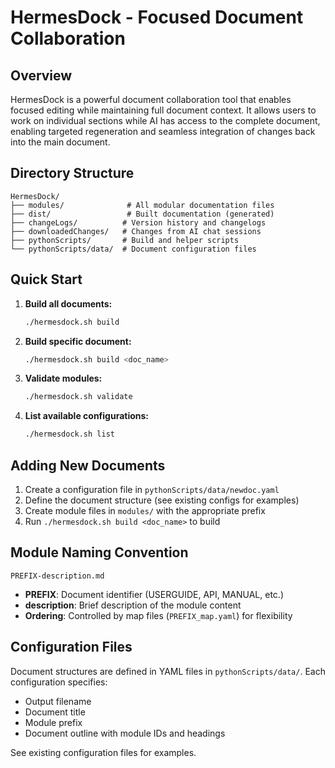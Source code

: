 # HermesDock - Focused Document Collaboration

## Overview

HermesDock is a powerful document collaboration tool that enables focused editing while maintaining full document context.
It allows users to work on individual sections while AI has access to the complete document, enabling targeted regeneration and seamless integration of changes back into the main document.

## Directory Structure

```
HermesDock/
├── modules/              # All modular documentation files
├── dist/                 # Built documentation (generated)
├── changeLogs/          # Version history and changelogs
├── downloadedChanges/   # Changes from AI chat sessions
├── pythonScripts/       # Build and helper scripts
└── pythonScripts/data/  # Document configuration files
```

## Quick Start

1. **Build all documents:**
   ```bash
   ./hermesdock.sh build
   ```

2. **Build specific document:**
   ```bash
   ./hermesdock.sh build <doc_name>
   ```

3. **Validate modules:**
   ```bash
   ./hermesdock.sh validate
   ```

4. **List available configurations:**
   ```bash
   ./hermesdock.sh list
   ```

## Adding New Documents

1. Create a configuration file in `pythonScripts/data/newdoc.yaml`
2. Define the document structure (see existing configs for examples)
3. Create module files in `modules/` with the appropriate prefix
4. Run `./hermesdock.sh build <doc_name>` to build

## Module Naming Convention

`PREFIX-description.md`

- **PREFIX**: Document identifier (USERGUIDE, API, MANUAL, etc.)
- **description**: Brief description of the module content
- **Ordering**: Controlled by map files (`PREFIX_map.yaml`) for flexibility

## Configuration Files

Document structures are defined in YAML files in `pythonScripts/data/`. 
Each configuration specifies:
- Output filename
- Document title
- Module prefix
- Document outline with module IDs and headings

See existing configuration files for examples.
